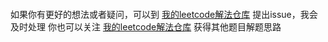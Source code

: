 ```

```
如果你有更好的想法或者疑问，可以到 [我的leetcode解法仓库](https://github.com/cartoonYu/LeetCodeSolution) 提出issue，我会及时处理
你也可以关注 [我的leetcode解法仓库](https://github.com/cartoonYu/LeetCodeSolution) 获得其他题目解题思路